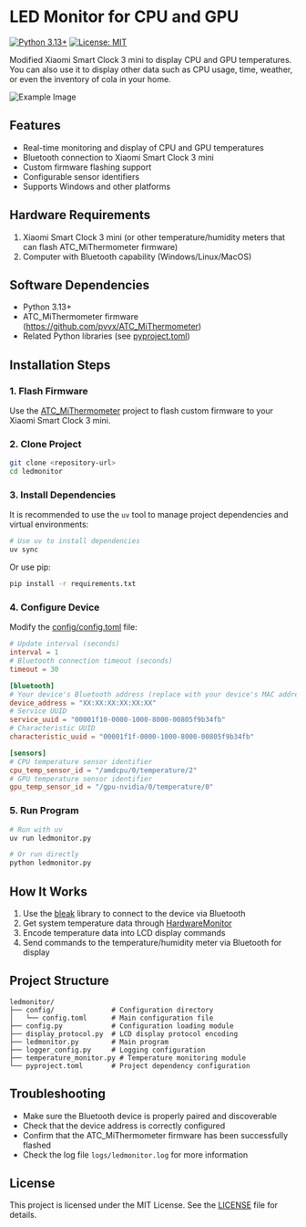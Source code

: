 # LED Monitor for CPU and GPU

[![Python 3.13+](https://img.shields.io/badge/python-3.13+-blue.svg)](https://www.python.org/downloads/)
[![License: MIT](https://img.shields.io/badge/License-MIT-yellow.svg)](https://opensource.org/licenses/MIT)

Modified Xiaomi Smart Clock 3 mini to display CPU and GPU temperatures. You can also use it to display other data such as CPU usage, time, weather, or even the inventory of cola in your home.

![Example Image](./assest/example.png)

## Features

- Real-time monitoring and display of CPU and GPU temperatures
- Bluetooth connection to Xiaomi Smart Clock 3 mini
- Custom firmware flashing support
- Configurable sensor identifiers
- Supports Windows and other platforms

## Hardware Requirements

1. Xiaomi Smart Clock 3 mini (or other temperature/humidity meters that can flash ATC_MiThermometer firmware)
2. Computer with Bluetooth capability (Windows/Linux/MacOS)

## Software Dependencies

- Python 3.13+
- ATC_MiThermometer firmware (https://github.com/pvvx/ATC_MiThermometer)
- Related Python libraries (see [pyproject.toml](pyproject.toml))

## Installation Steps

### 1. Flash Firmware

Use the [ATC_MiThermometer](https://github.com/pvvx/ATC_MiThermometer) project to flash custom firmware to your Xiaomi Smart Clock 3 mini.

### 2. Clone Project

```bash
git clone <repository-url>
cd ledmonitor
```

### 3. Install Dependencies

It is recommended to use the `uv` tool to manage project dependencies and virtual environments:

```bash
# Use uv to install dependencies
uv sync
```

Or use pip:

```bash
pip install -r requirements.txt
```

### 4. Configure Device

Modify the [config/config.toml](config/config.toml) file:

```toml
# Update interval (seconds)
interval = 1
# Bluetooth connection timeout (seconds)
timeout = 30

[bluetooth]
# Your device's Bluetooth address (replace with your device's MAC address)
device_address = "XX:XX:XX:XX:XX:XX"
# Service UUID
service_uuid = "00001f10-0000-1000-8000-00805f9b34fb"
# Characteristic UUID
characteristic_uuid = "00001f1f-0000-1000-8000-00805f9b34fb"

[sensors]
# CPU temperature sensor identifier
cpu_temp_sensor_id = "/amdcpu/0/temperature/2"
# GPU temperature sensor identifier
gpu_temp_sensor_id = "/gpu-nvidia/0/temperature/0"
```

### 5. Run Program

```bash
# Run with uv
uv run ledmonitor.py

# Or run directly
python ledmonitor.py
```

## How It Works

1. Use the [bleak](https://github.com/hbldh/bleak) library to connect to the device via Bluetooth
2. Get system temperature data through [HardwareMonitor](https://github.com/LibreHardwareMonitor/LibreHardwareMonitor)
3. Encode temperature data into LCD display commands
4. Send commands to the temperature/humidity meter via Bluetooth for display

## Project Structure

```
ledmonitor/
├── config/              # Configuration directory
│   └── config.toml      # Main configuration file
├── config.py            # Configuration loading module
├── display_protocol.py  # LCD display protocol encoding
├── ledmonitor.py        # Main program
├── logger_config.py     # Logging configuration
├── temperature_monitor.py # Temperature monitoring module
└── pyproject.toml       # Project dependency configuration
```

## Troubleshooting

- Make sure the Bluetooth device is properly paired and discoverable
- Check that the device address is correctly configured
- Confirm that the ATC_MiThermometer firmware has been successfully flashed
- Check the log file `logs/ledmonitor.log` for more information

## License

This project is licensed under the MIT License. See the [LICENSE](LICENSE) file for details.